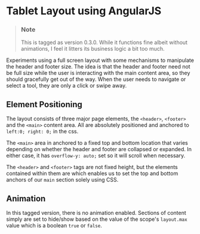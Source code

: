 # Tablet Layout using AngularJS

> ### Note
> This is tagged as version 0.3.0. While it functions fine albeit without animations, I
    feel it litters its business logic a bit too much.

Experiments using a full screen layout with some mechanisms to manipulate the
header and footer size. The idea is that the header and footer need not be full size
while the user is interacting with the main content area, so they should gracefully
get out of the way. When the user needs to navigate or select a tool, they are only a
click or swipe away.

## Element Positioning

The layout consists of three major page elements, the `<header>`, `<footer>` and the
`<main>` content area. All are absolutely positioned and anchored to `left:0; right: 0;`
in the css.

The `<main>` area in anchored to a fixed top and bottom location that varies depending on
whether the header and footer are collapsed or expanded. In either case, it has
`overflow-y: auto;` set so it will scroll when necessary.

The `<header>` and `<footer>` tags are not fixed height, but the elements contained
within them are which enables us to set the top and bottom anchors of our `main` section
solely using CSS.

## Animation

In this tagged version, there is no animation enabled. Sections of content simply are set
to hide/show based on the value of the scope's `layout.max` value which is a boolean
`true` or `false`.



